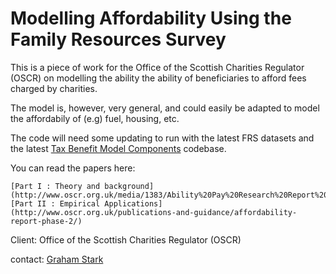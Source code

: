 Modelling Affordability Using the Family Resources Survey
=============================================================

This is a piece of work for the Office of the Scottish Charities Regulator
(OSCR) on modelling the ability the ability of beneficiaries to afford fees
charged by charities.

The model is, however, very general, and could easily be adapted to model the
affordabily of (e.g) fuel, housing, etc.

The code will need some updating to run with the latest FRS datasets and the
latest [Tax Benefit Model
Components](https://github.com/grahamstark/tax_benefit_model_components)
codebase.

You can read the papers here:

    [Part I : Theory and background](http://www.oscr.org.uk/media/1383/Ability%20Pay%20Research%20Report%20Phase%201.pdf)
    [Part II : Empirical Applications](http://www.oscr.org.uk/publications-and-guidance/affordability-report-phase-2/)

Client: Office of the Scottish Charities Regulator (OSCR)
    
contact: [Graham Stark](graham.stark@virtual-worlds.biz)


